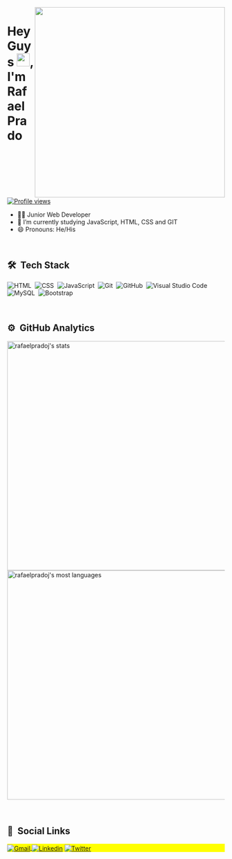 <a href="https://github.com/rafaelpradoj">
<img align="right" height="440em" src="https://raw.githubusercontent.com/gist/rafaelpradoj/b0937ee6ed025d969e4bac91bb68b50a/raw/988534efd949d9a5bd194c0db5a839cc0e042a5f/githubCard.svg"/>
</a>

<h1 align="left">Hey Guys <img src="https://raw.githubusercontent.com/kaueMarques/kaueMarques/master/hi.gif" width="30px">, I'm Rafael Prado</h1>

<p align="left">
<a href="https://github.com/rafaelpradoj">
<img src="https://komarev.com/ghpvc/?username=rafaelpradoj&color=yellow" alt="Profile views"/>
</a>
</p>

- 👨‍💻 Junior Web Developer
- 🔭 I’m currently studying JavaScript, HTML, CSS and GIT
- 😄 Pronouns: He/His

<br>

## 🛠 &nbsp;Tech Stack

![HTML](https://img.shields.io/badge/-HTML-05122A?style=flat&logo=HTML5)&nbsp;
![CSS](https://img.shields.io/badge/-CSS-05122A?style=flat&logo=CSS3&logoColor=1572B6)&nbsp;
![JavaScript](https://img.shields.io/badge/-JavaScript-05122A?style=flat&logo=javascript)&nbsp;
![Git](https://img.shields.io/badge/-Git-05122A?style=flat&logo=git)&nbsp;
![GitHub](https://img.shields.io/badge/-GitHub-05122A?style=flat&logo=github)&nbsp;
![Visual Studio Code](https://img.shields.io/badge/-Visual%20Studio%20Code-05122A?style=flat&logo=visual-studio-code&logoColor=007ACC)&nbsp;
![MySQL](https://img.shields.io/badge/-MySQL-05122A?style=flat&logo=mysql&logoColor=007ACC)&nbsp;
![Bootstrap](https://img.shields.io/badge/-Bootstrap-05122A?style=flat&logo=bootstrap&logoColor=007ACC)&nbsp;

<br>

## ⚙️ &nbsp;GitHub Analytics

<p align="left">
<a href="https://github.com/rafaelpradoj">
<img width="530em" src="https://github-readme-stats.vercel.app/api?username=rafaelpradoj&show_icons=true&theme=vision-friendly-dark" alt="rafaelpradoj's stats"/>
</a>

<a href="https://github.com/rafaelpradoj">
<img width="530em" src="https://github-readme-stats.vercel.app/api/top-langs/?username=rafaelpradoj&layout=compact&theme=vision-friendly-dark" alt="rafaelpradoj's most languages"/>
</a>
</p>

<br>

## 👨 &nbsp;Social Links

<p align="left" style="background:yellow">
<a href="mailto:rafaelpradoj@gmail.com">
  <img align="center" src="https://img.shields.io/badge/Gmail-D14836?style=for-the-badge&logo=gmail&logoColor=white" alt="Gmail">
 </a>
  
<a href="https://www.linkedin.com/in/rafaelpradoj/">
  <img align="center" src="https://img.shields.io/badge/-Linkedin-%230077B5?style=for-the-badge&logo=linkedin&logoColor=white" alt="Linkedin"></a>
  
<a href="https://twitter.com/rafaelpradoj97">
  <img align="center" src="https://img.shields.io/badge/-Twitter-%230077B5?style=for-the-badge&logo=twitter&logoColor=white" alt="Twitter"></a>
